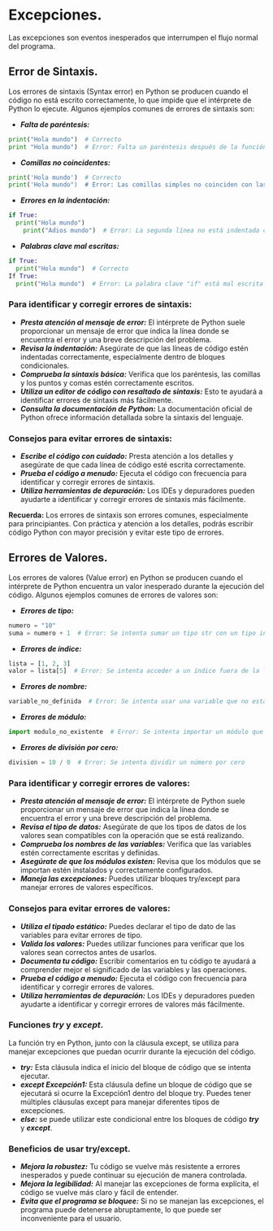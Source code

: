 # Excepciones.
Las excepciones son eventos inesperados que interrumpen el flujo normal del programa.

## Error de Sintaxis.
Los errores de sintaxis (Syntax error) en Python se producen cuando el código no está escrito correctamente, lo que impide que el intérprete de Python lo ejecute. Algunos ejemplos comunes de errores de sintaxis son:
* ***Falta de paréntesis:***
```python
print("Hola mundo")  # Correcto
print "Hola mundo")  # Error: Falta un paréntesis después de la función print
```
* ***Comillas no coincidentes:***
```python
print('Hola mundo')  # Correcto
print('Hola mundo")  # Error: Las comillas simples no coinciden con las dobles
```
* ***Errores en la indentación:***
```python
if True:
  print("Hola mundo")
    print("Adios mundo")  # Error: La segunda línea no está indentada correctamente
```
* ***Palabras clave mal escritas:***
```python
if True:
  print("Hola mundo")  # Correcto
If True:
  print("Hola mundo")  # Error: La palabra clave "if" está mal escrita
```

### Para identificar y corregir errores de sintaxis:
* ***Presta atención al mensaje de error:*** El intérprete de Python suele proporcionar un mensaje de error que indica la línea donde se encuentra el error y una breve descripción del problema.
* ***Revisa la indentación:*** Asegúrate de que las líneas de código estén indentadas correctamente, especialmente dentro de bloques condicionales.
* ***Comprueba la sintaxis básica:*** Verifica que los paréntesis, las comillas y los puntos y comas estén correctamente escritos.
* ***Utiliza un editor de código con resaltado de sintaxis:*** Esto te ayudará a identificar errores de sintaxis más fácilmente.
* ***Consulta la documentación de Python:*** La documentación oficial de Python [](https://docs.python.org/3/) ofrece información detallada sobre la sintaxis del lenguaje.

### Consejos para evitar errores de sintaxis:
* ***Escribe el código con cuidado:*** Presta atención a los detalles y asegúrate de que cada línea de código esté escrita correctamente.
* ***Prueba el código a menudo:*** Ejecuta el código con frecuencia para identificar y corregir errores de sintaxis.
* ***Utiliza herramientas de depuración:*** Los IDEs y depuradores pueden ayudarte a identificar y corregir errores de sintaxis más fácilmente.

**Recuerda:** Los errores de sintaxis son errores comunes, especialmente para principiantes. Con práctica y atención a los detalles, podrás escribir código Python con mayor precisión y evitar este tipo de errores.

## Errores de Valores.
Los errores de valores (Value error) en Python se producen cuando el intérprete de Python encuentra un valor inesperado durante la ejecución del código. Algunos ejemplos comunes de errores de valores son:
* ***Errores de tipo:***
```python
numero = "10"
suma = numero + 1  # Error: Se intenta sumar un tipo str con un tipo int
```
* ***Errores de índice:***
```python
lista = [1, 2, 3]
valor = lista[5]  # Error: Se intenta acceder a un índice fuera de la lista
```
* ***Errores de nombre:***
```python
variable_no_definida  # Error: Se intenta usar una variable que no está definida
```
* ***Errores de módulo:***
```python
import modulo_no_existente  # Error: Se intenta importar un módulo que no existe
```
* ***Errores de división por cero:***
```python
division = 10 / 0  # Error: Se intenta dividir un número por cero
```
### Para identificar y corregir errores de valores:
* ***Presta atención al mensaje de error:*** El intérprete de Python suele proporcionar un mensaje de error que indica la línea donde se encuentra el error y una breve descripción del problema.
* ***Revisa el tipo de datos:*** Asegúrate de que los tipos de datos de los valores sean compatibles con la operación que se está realizando.
* ***Comprueba los nombres de las variables:*** Verifica que las variables estén correctamente escritas y definidas.
* ***Asegúrate de que los módulos existen:*** Revisa que los módulos que se importan estén instalados y correctamente configurados.
* ***Maneja las excepciones:*** Puedes utilizar bloques try/except para manejar errores de valores específicos.

### Consejos para evitar errores de valores:
* ***Utiliza el tipado estático:*** Puedes declarar el tipo de dato de las variables para evitar errores de tipo.
* ***Valida los valores:*** Puedes utilizar funciones para verificar que los valores sean correctos antes de usarlos.
* ***Documenta tu código:*** Escribir comentarios en tu código te ayudará a comprender mejor el significado de las variables y las operaciones.
* ***Prueba el código a menudo:*** Ejecuta el código con frecuencia para identificar y corregir errores de valores.
* ***Utiliza herramientas de depuración:*** Los IDEs y depuradores pueden ayudarte a identificar y corregir errores de valores más fácilmente.

### Funciones ***try*** y ***except***.
La función try en Python, junto con la cláusula except, se utiliza para manejar excepciones que puedan ocurrir durante la ejecución del código.
* ***try:*** Esta cláusula indica el inicio del bloque de código que se intenta ejecutar.
* ***except Excepción1:*** Esta cláusula define un bloque de código que se ejecutará si ocurre la Excepción1 dentro del bloque try. Puedes tener múltiples cláusulas except para manejar diferentes tipos de excepciones.
* ***else:*** se puede utilizar este condicional entre los bloques de código ***try*** y ***except***.

### Beneficios de usar try/except.
* ***Mejora la robustez:*** Tu código se vuelve más resistente a errores inesperados y puede continuar su ejecución de manera controlada.
* ***Mejora la legibilidad:*** Al manejar las excepciones de forma explícita, el código se vuelve más claro y fácil de entender.
* ***Evita que el programa se bloquee:*** Si no se manejan las excepciones, el programa puede detenerse abruptamente, lo que puede ser inconveniente para el usuario.

